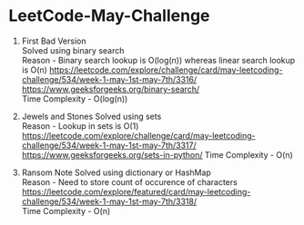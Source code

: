 # LeetCode-May-Challenge

1.   First Bad Version <br />
     Solved using binary search <br />
     Reason - Binary search lookup is O(log(n)) whereas linear search lookup is O(n)
     https://leetcode.com/explore/challenge/card/may-leetcoding-challenge/534/week-1-may-1st-may-7th/3316/  <br />
     https://www.geeksforgeeks.org/binary-search/  <br />
     Time Complexity - O(log(n))
     
2.   Jewels and Stones
     Solved using sets <br/>
     Reason - Lookup in sets is O(1)
     https://leetcode.com/explore/challenge/card/may-leetcoding-challenge/534/week-1-may-1st-may-7th/3317/ <br/>
     https://www.geeksforgeeks.org/sets-in-python/
     Time Complexity - O(n)
     
3.   Ransom Note
     Solved using dictionary or HashMap <br/>
     Reason - Need to store count of occurence of characters <br/>
     https://leetcode.com/explore/featured/card/may-leetcoding-challenge/534/week-1-may-1st-may-7th/3318/ <br/>
     Time Complexity - O(n)

